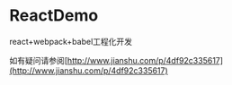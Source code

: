 # ReactDemo
react+webpack+babel工程化开发

如有疑问请参阅[http://www.jianshu.com/p/4df92c335617](http://www.jianshu.com/p/4df92c335617)